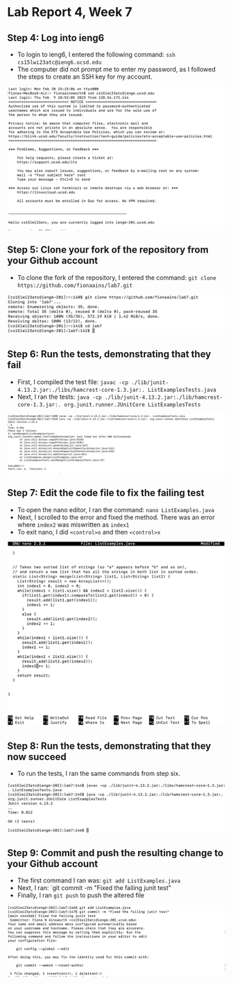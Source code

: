 # Lab Report 4, Week 7

## Step 4: Log into ieng6

* To login to ieng6, I entered the following command:
` ssh cs15lwi23atc@ieng6.ucsd.edu `
* The computer did not prompt me to enter my password, as I followed the steps to create an SSH key for my account.

![Image](StepFour.png)

## Step 5: Clone your fork of the repository from your Github account

* To clone the fork of the repository, I entered the command:
` git clone https://github.com/fionaains/lab7.git `

![Image](StepFive.png)

## Step 6: Run the tests, demonstrating that they fail

* First, I compiled the test file: 
` javac -cp ./lib/junit-4.13.2.jar:./libs/hamcrest-core-1.3.jar:. ListExamplesTests.java `
* Next, I ran the tests:
` java -cp ./lib/junit-4.13.2.jar:./lib/hamcrest-core-1.3.jar:. org.junit.runner.JUnitCore ListExamplesTests `

![Image](StepSix.png)

## Step 7: Edit the code file to fix the failing test

* To open the nano editor, I ran the command:
` nano ListExamples.java `
* Next, I scrolled to the error and fixed the method. There was an error where `index2` was miswritten as `index1`
* To exit nano, I did `<control>o` and then `<control>x`
  
![Image](StepSeven.png)

## Step 8: Run the tests, demonstrating that they now succeed

* To run the tests, I ran the same commands from step six.

![Image](StepEight.png)

## Step 9: Commit and push the resulting change to your Github account

* The first command I ran was: `git add ListExamples.java`
* Next, I ran: `git commit -m "Fixed the failing junit test"
* Finally, I ran `git push` to push the altered file

![Image](StepNine.png)
